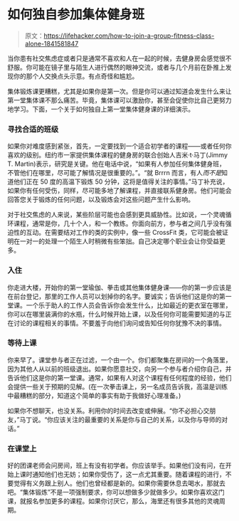 # 如何独自参加集体健身班

> 原文：<https://lifehacker.com/how-to-join-a-group-fitness-class-alone-1841581847>

当你患有社交焦虑症或者只是通常不喜欢和人在一起的时候，去健身房会感觉很不舒服。你可能在镜子里与陌生人进行偶然的眼神交流，或者与几个月前在卧推上发现你的那个人交换点头示意。有点奇怪和尴尬。



集体锻炼课更糟糕，尤其是如果你是第一次。但是你可以通过知道会发生什么来让第一堂集体课不那么痛苦。毕竟，集体课可以激励你，甚至会促使你比自己更努力地学习。下面，一个关于如何独自上第一堂集体健身课的详细演示。

### 寻找合适的班级

如果你对难度感到紧张，首先，一定要找到一个适合初学者的课程——或者任何你喜欢的级别。纽约市一家提供集体课程的健身房的联合创始人吉米·t·马丁(Jimmy T. Martin)表示，研究是关键。他在电话中说，“如果有人参加任何集体健身班，不管他们在哪里，尽可能了解情况是很重要的。”。“就 Brrrn 而言，有人*而不是*知道他们正在 50 度的高温下锻炼 50 分钟，这将是值得关注的事情。”马丁补充说，如果你有任何受伤，同样，尽可能多地了解课程，并直接联系健身房。他们可能会回答您关于锻炼的任何问题，以及锻炼会对这些问题产生什么影响。

对于社交焦虑的人来说，某些阶层可能也会感到更具威胁性。比如说，一个灵魂循环课程，通常是你，几十个人，和一个教练。你面向前方，参与者之间几乎没有强迫性的互动。在需要结对工作的类的实例中，像一些 CrossFit 类，它可能会被证明在一对一的处理一个陌生人时稍微有些笨拙。自己决定哪个职业会让你受益更多。

### 入住

你走进大楼，开始你的第一堂瑜伽、拳击或其他集体健身课——你的第一步应该是在前台登记，那里的工作人员可以划掉你的名字。要诚实；告诉他们这是你的第一堂课。一个乐于助人的工作人员会告诉你会发生什么，比如最近的更衣室在哪里，你可以在哪里装满你的水瓶，什么时候开始上课，以及任何你可能需要知道的与正在讨论的课程相关的事情。不要羞于向他们询问或告知任何你犹豫不决的事情。

### 等待上课

你来早了。课堂参与者正在过滤，一个由一个。你们都聚集在房间的一个角落里，因为其他人从以前的班级退出。如果你愿意社交，向另一个参与者介绍你自己，并告诉他们这是你的第一堂课。通常，如果有人对这个课程有任何程度的经验，他们会提供一些关于预期的见解。(在一次拳击课上，另一名成员告诉我，高温是训练中最糟糕的部分，知道这个简单的事实有助于我做好心理准备。)

如果你不想聊天，也没关系。利用你的时间去改变或伸展。“你不必担心交朋友，”马丁说。“你应该关注的最重要的关系是你与自己的关系，以及你与导师的对话。”

### 在课堂上

好的团课老师会问房间，班上有没有初学者。你应该举手。如果他们没有问，在开始上课时通知他们也无妨；如果你受伤了，这一点尤其重要。随着课程的进行，不要觉得有义务跟上别人。他们也曾经都是新的。如果你需要休息去喝水，那就去吧。“集体锻炼”不是一项强制要求，你可以想做多少就做多少。如果你喜欢这门课，就报名参加更多的课程。如果你讨厌它，那么，海里还有很多其他的灵魂周期。